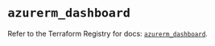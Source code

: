 # `azurerm_dashboard`

Refer to the Terraform Registry for docs: [`azurerm_dashboard`](https://registry.terraform.io/providers/hashicorp/azurerm/3.96.0/docs/resources/dashboard).
